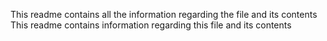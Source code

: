 This readme contains all the information regarding the file and its contents
This readme contains information regarding this file and its contents
